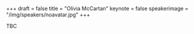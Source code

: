 +++
draft = false
title = "Olivia McCartan"
keynote = false
speakerimage = "/img/speakers/noavatar.jpg"
+++

TBC